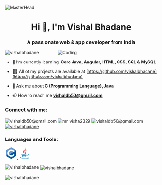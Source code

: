 ![MasterHead](https://1.bp.blogspot.com/-7A4WynwLsMw/XbBpCXG8fHI/AAAAAAAAMt4/uOa1bpLskYgrwGbllhSu2SDj_Mig8SXJQCLcBGAsYHQ/s1600/2000_600px.gif)

<h1 align="center">Hi 👋, I'm Vishal Bhadane</h1>
<h3 align="center">A passionate web & app developer from India</h3>

<img align="right" alt="Coding" width="330" src="https://cdn.dribbble.com/users/1162077/screenshots/3848914/programmer.gif">


<p align="left"> <img src="https://komarev.com/ghpvc/?username=vishalbhadane&label=Profile%20views&color=0e75b6&style=flat" alt="vishalbhadane" /> </p>


- 🌱 I’m currently learning  **&nbsp;Core Java, Angular, HTML, CSS, SQL & MySQL**

- 👨‍💻 All of my projects are available at [https://github.com/vishalbhadane](https://github.com/vishalbhadane)

- 💬 Ask me about **C (Programming Language), Java**

- 📫 How to reach me **vishaldb50@gmail.com**

<h3 align="left">Connect with me:</h3>
<p align="left">
<a href="https://linkedin.com/in/vishaldb50@gmail.com" target="blank"><img align="center" src="https://raw.githubusercontent.com/rahuldkjain/github-profile-readme-generator/master/src/images/icons/Social/linked-in-alt.svg" alt="vishaldb50@gmail.com" height="30" width="40" /></a>
<a href="https://instagram.com/mr_visha2329" target="blank"><img align="center" src="https://raw.githubusercontent.com/rahuldkjain/github-profile-readme-generator/master/src/images/icons/Social/instagram.svg" alt="mr_visha2329" height="30" width="40" /></a>
<a href="https://www.hackerrank.com/vishaldb50@gmail.com" target="blank"><img align="center" src="https://raw.githubusercontent.com/rahuldkjain/github-profile-readme-generator/master/src/images/icons/Social/hackerrank.svg" alt="vishaldb50@gmail.com" height="30" width="40" /></a>
<a href="https://auth.geeksforgeeks.org/user/vishalbhadane" target="blank"><img align="center" src="https://raw.githubusercontent.com/rahuldkjain/github-profile-readme-generator/master/src/images/icons/Social/geeks-for-geeks.svg" alt="vishalbhadane" height="30" width="40" /></a>
</p>

<h3 align="left">Languages and Tools:</h3>
<p align="left"> <a href="https://www.cprogramming.com/" target="_blank" rel="noreferrer"> <img src="https://raw.githubusercontent.com/devicons/devicon/master/icons/c/c-original.svg" alt="c" width="40" height="40"/> </a> <a href="https://www.java.com" target="_blank" rel="noreferrer"> <img src="https://raw.githubusercontent.com/devicons/devicon/master/icons/java/java-original.svg" alt="java" width="40" height="40"/> </a> </p>

<p><img align="left" src="https://github-readme-stats.vercel.app/api/top-langs?username=vishalbhadane&show_icons=true&locale=en&layout=compact" alt="vishalbhadane" /></p>

<p>&nbsp;<img align="center" src="https://github-readme-stats.vercel.app/api?username=vishalbhadane&show_icons=true&locale=en" alt="vishalbhadane" /></p>

<p><img align="center" src="https://github-readme-streak-stats.herokuapp.com/?user=vishalbhadane&" alt="vishalbhadane" /></p>
